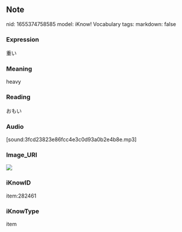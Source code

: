 ## Note
nid: 1655374758585
model: iKnow! Vocabulary
tags: 
markdown: false

### Expression
重い

### Meaning
heavy

### Reading
おもい

### Audio
[sound:3fcd23823e86fcc4e3c0d93a0b2e4b8e.mp3]

### Image_URI
<img src="00ad5a0506a1c012eb92f253ba2c7de0.jpg">

### iKnowID
item:282461

### iKnowType
item

